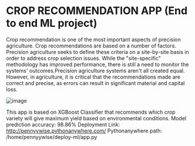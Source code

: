 # CROP RECOMMENDATION APP (End to end ML project)
Crop recommendation is one of the most important aspects of precision agriculture. Crop recommendations are based on a number of factors. Precision agriculture seeks to define these criteria on a site-by-site basis in order to address crop selection issues. While the "site-specific" methodology has improved performance, there is still a need to monitor the systems' outcomes.Precision agriculture systems aren't all created equal. However, in agriculture, it is critical that the recommendations made are correct and precise, as errors can result in significant material and capital loss.

![image](https://user-images.githubusercontent.com/86622630/198892265-81c9edfd-8e72-489b-bc72-a40a223dd2ba.png)

This app is based on XGBoost Classifier that recommends which crop variety will give maximum yield based on environmental conditions. 
Model prediction accuracy: 98.86%
Deployment Link: http://pennyywise.pythonanywhere.com/ 
Pythonanywhere path: /home/pennyywise/deploy-ml/app.py
